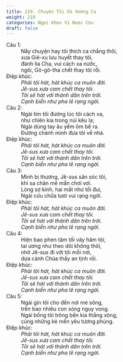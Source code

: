 ```yaml
---
title: 219. Chuyện Tôi Ưa Xướng Ca
weight: 219
categories: Ngợi Khen Vì Được Cứu
draft: false
---
```

<dl><dt>Câu 1:</dt><dd data-verse="1">Nầy chuyện hay tôi thích ca chẳng thôi, <br/>xưa Giê-xu lưu huyết thay tôi, <br/>đành lìa Cha, vui cách xa nước, <br/>ngôi, Gô-gô-tha chết thay tôi rồi. </dd><dt>Điệp khúc:</dt><dd data-chorus="1"><em>Phải tôi hát, hát khúc ca muôn đời. <br/>Jê-sus xưa cam chết thay tôi. <br/>Tôi sẽ hát với thánh dân trên trời. <br/>Cạnh biển như pha lê rạng ngời. </em></dd><dt>Câu 2:</dt><dd data-verse="2">Ngài tìm tôi đương lúc tôi cách xa, <br/>như chiên kia trong núi kêu la; <br/>Ngài dùng tay âu yếm ôm bế ra. <br/>Đường chánh minh đưa tôi về nhà. </dd><dt>Điệp khúc:</dt><dd data-chorus="1"><em>Phải tôi hát, hát khúc ca muôn đời. <br/>Jê-sus xưa cam chết thay tôi. <br/>Tôi sẽ hát với thánh dân trên trời. <br/>Cạnh biển như pha lê rạng ngời. </em></dd><dt>Câu 3:</dt><dd data-verse="3">Mình bị thương, Jê-sus săn sóc tôi, <br/>khi sa chân mê mẩn chơi vơi. <br/>Lòng sợ kinh, hai mắt như tối đui, <br/>Ngài cứu chữa tươi vui rạng ngời. </dd><dt>Điệp khúc:</dt><dd data-chorus="1"><em>Phải tôi hát, hát khúc ca muôn đời. <br/>Jê-sus xưa cam chết thay tôi. <br/>Tôi sẽ hát với thánh dân trên trời. <br/>Cạnh biển như pha lê rạng ngời. </em></dd><dt>Câu 4:</dt><dd data-verse="4">Hiện bao phen tăm tối vây hãm tôi, <br/>tai ương như theo dõi không thôi, <br/>nhờ Jê-sus đi với tôi mỗi nơi, <br/>dựa cánh Chúa thấy an tịnh rồi. </dd><dt>Điệp khúc:</dt><dd data-chorus="1"><em>Phải tôi hát, hát khúc ca muôn đời. <br/>Jê-sus xưa cam chết thay tôi. <br/>Tôi sẽ hát với thánh dân trên trời. <br/>Cạnh biển như pha lê rạng ngời. </em></dd><dt>Câu 5:</dt><dd data-verse="4">Ngài gìn tôi cho đến nơi mé sông, <br/>trên bao nhiêu con sóng nguy vong. <br/>Ngài bồng tôi trông bến kia thẳng xông, <br/>cùng những kẻ mến yêu tương phùng. </dd><dt>Điệp khúc:</dt><dd data-chorus="1"><em>Phải tôi hát, hát khúc ca muôn đời. <br/>Jê-sus xưa cam chết thay tôi. <br/>Tôi sẽ hát với thánh dân trên trời. <br/>Cạnh biển như pha lê rạng ngời. </em></dd></dl>
